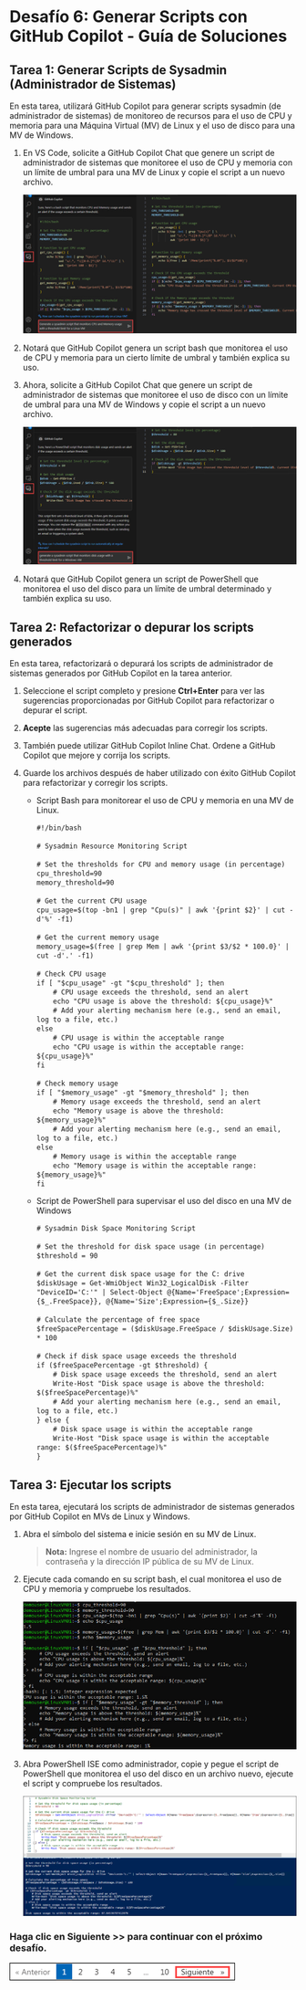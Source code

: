 # Desafío 6: Generar Scripts con GitHub Copilot - Guía de Soluciones

## Tarea 1: Generar Scripts de Sysadmin (Administrador de Sistemas)

En esta tarea, utilizará GitHub Copilot para generar scripts sysadmin (de administrador de sistemas) de monitoreo de recursos para el uso de CPU y memoria para una Máquina Virtual (MV) de Linux y el uso de disco para una MV de Windows.

1. En VS Code, solicite a GitHub Copilot Chat que genere un script de administrador de sistemas que monitoree el uso de CPU y memoria con un límite de umbral para una MV de Linux y copie el script a un nuevo archivo.

   ![](../../media/generate-bash-script.png)

1. Notará que GitHub Copilot genera un script bash que monitorea el uso de CPU y memoria para un cierto límite de umbral y también explica su uso.

1. Ahora, solicite a GitHub Copilot Chat que genere un script de administrador de sistemas que monitoree el uso de disco con un límite de umbral para una MV de Windows y copie el script a un nuevo archivo.

   ![](../../media/generate-ps-script.png)

1. Notará que GitHub Copilot genera un script de PowerShell que monitorea el uso del disco para un límite de umbral determinado y también explica su uso.

## Tarea 2: Refactorizar o depurar los scripts generados

En esta tarea, refactorizará o depurará los scripts de administrador de sistemas generados por GitHub Copilot en la tarea anterior.

1. Seleccione el script completo y presione **Ctrl+Enter** para ver las sugerencias proporcionadas por GitHub Copilot para refactorizar o depurar el script.

1. **Acepte** las sugerencias más adecuadas para corregir los scripts.

1. También puede utilizar GitHub Copilot Inline Chat. Ordene a GitHub Copilot que mejore y corrija los scripts.

1. Guarde los archivos después de haber utilizado con éxito GitHub Copilot para refactorizar y corregir los scripts.

   - Script Bash para monitorear el uso de CPU y memoria en una MV de Linux.
     ```
     #!/bin/bash

     # Sysadmin Resource Monitoring Script

     # Set the thresholds for CPU and memory usage (in percentage)
     cpu_threshold=90
     memory_threshold=90

     # Get the current CPU usage
     cpu_usage=$(top -bn1 | grep "Cpu(s)" | awk '{print $2}' | cut -d'%' -f1)

     # Get the current memory usage
     memory_usage=$(free | grep Mem | awk '{print $3/$2 * 100.0}' | cut -d'.' -f1)

     # Check CPU usage
     if [ "$cpu_usage" -gt "$cpu_threshold" ]; then
         # CPU usage exceeds the threshold, send an alert
         echo "CPU usage is above the threshold: ${cpu_usage}%"
         # Add your alerting mechanism here (e.g., send an email, log to a file, etc.)
     else
         # CPU usage is within the acceptable range
         echo "CPU usage is within the acceptable range: ${cpu_usage}%"
     fi

     # Check memory usage
     if [ "$memory_usage" -gt "$memory_threshold" ]; then
         # Memory usage exceeds the threshold, send an alert
         echo "Memory usage is above the threshold: ${memory_usage}%"
         # Add your alerting mechanism here (e.g., send an email, log to a file, etc.)
     else
         # Memory usage is within the acceptable range
         echo "Memory usage is within the acceptable range: ${memory_usage}%"
     fi
     ```
     
   - Script de PowerShell para supervisar el uso del disco en una MV de Windows
     ```
     # Sysadmin Disk Space Monitoring Script

     # Set the threshold for disk space usage (in percentage)
     $threshold = 90

     # Get the current disk space usage for the C: drive
     $diskUsage = Get-WmiObject Win32_LogicalDisk -Filter "DeviceID='C:'" | Select-Object @{Name='FreeSpace';Expression={$_.FreeSpace}}, @{Name='Size';Expression={$_.Size}}

     # Calculate the percentage of free space
     $freeSpacePercentage = ($diskUsage.FreeSpace / $diskUsage.Size) * 100

     # Check if disk space usage exceeds the threshold
     if ($freeSpacePercentage -gt $threshold) {
         # Disk space usage exceeds the threshold, send an alert
         Write-Host "Disk space usage is above the threshold: $($freeSpacePercentage)%"
         # Add your alerting mechanism here (e.g., send an email, log to a file, etc.)
     } else {
         # Disk space usage is within the acceptable range
         Write-Host "Disk space usage is within the acceptable range: $($freeSpacePercentage)%"
     }
     ```

## Tarea 3: Ejecutar los scripts

En esta tarea, ejecutará los scripts de administrador de sistemas generados por GitHub Copilot en MVs de Linux y Windows.

1. Abra el símbolo del sistema e inicie sesión en su MV de Linux.

   > **Nota:** Ingrese el nombre de usuario del administrador, la contraseña y la dirección IP pública de su MV de Linux.

1. Ejecute cada comando en su script bash, el cual monitorea el uso de CPU y memoria y compruebe los resultados.

   ![](../../media/execute-bash-script.png)

1. Abra PowerShell ISE como administrador, copie y pegue el script de PowerShell que monitorea el uso del disco en un archivo nuevo, ejecute el script y compruebe los resultados.

   ![](../../media/execute-ps-script.png)

### Haga clic en Siguiente >> para continuar con el próximo desafío.

![](../../media/next-page-spanish.png)

   

